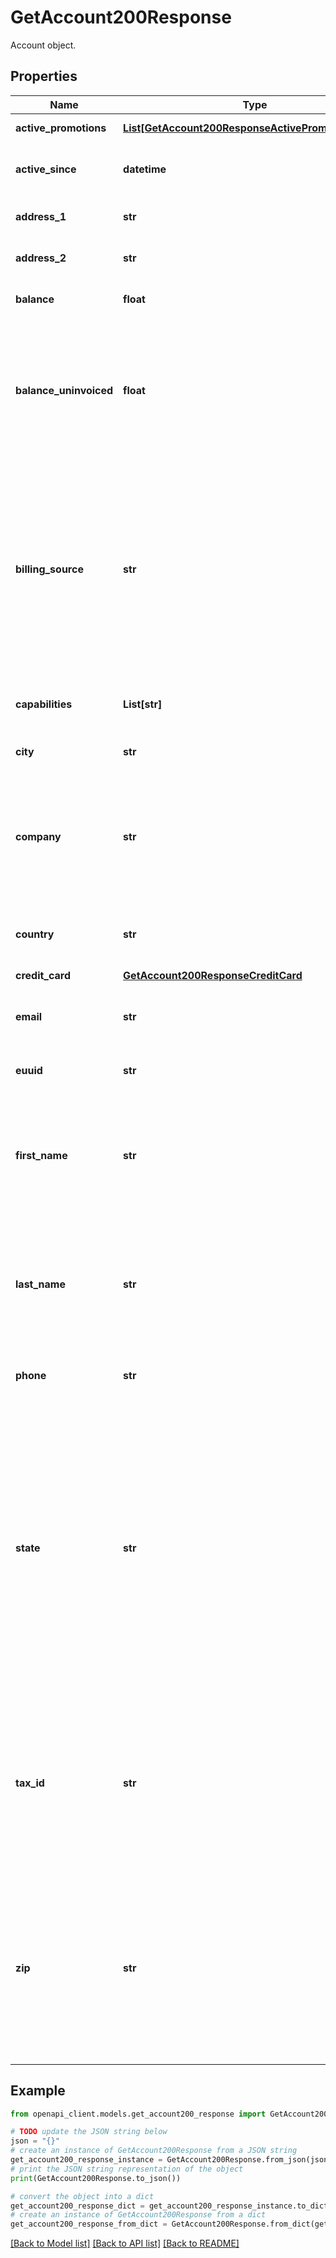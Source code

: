 # GetAccount200Response

Account object.

## Properties

Name | Type | Description | Notes
------------ | ------------- | ------------- | -------------
**active_promotions** | [**List[GetAccount200ResponseActivePromotionsInner]**](GetAccount200ResponseActivePromotionsInner.md) |  | [optional] [readonly] 
**active_since** | **datetime** | The date and time the account was activated. | [optional] [readonly] 
**address_1** | **str** | First line of this Account&#39;s billing address. | [optional] 
**address_2** | **str** | Second line of this Account&#39;s billing address. | [optional] 
**balance** | **float** | This Account&#39;s balance, in US dollars. | [optional] [readonly] 
**balance_uninvoiced** | **float** | This Account&#39;s current estimated invoice in US dollars. This is not your final invoice balance. Transfer charges are not included in the estimate. | [optional] [readonly] 
**billing_source** | **str** | The source of service charges for this Account, as determined by its relationship with Akamai. Accounts that are associated with Akamai-specific customers return a value of &#x60;akamai&#x60;. All other Accounts return a value of &#x60;linode&#x60;. | [optional] [readonly] 
**capabilities** | **List[str]** | A list of capabilities your account supports. | [optional] [readonly] 
**city** | **str** | The city for this Account&#39;s billing address. | [optional] 
**company** | **str** | The company name associated with this Account.  Must not include any of the following characters: &#x60;&lt;&#x60; &#x60;&gt;&#x60; &#x60;(&#x60; &#x60;)&#x60; &#x60;\&quot;&#x60; &#x60;&#x3D;&#x60; | [optional] 
**country** | **str** | The two-letter ISO 3166 country code of this Account&#39;s billing address. | [optional] 
**credit_card** | [**GetAccount200ResponseCreditCard**](GetAccount200ResponseCreditCard.md) |  | [optional] 
**email** | **str** | The email address of the person associated with this Account. | [optional] 
**euuid** | **str** | An external unique identifier for this account. | [optional] [readonly] 
**first_name** | **str** | The first name of the person associated with this Account.  Must not include any of the following characters: &#x60;&lt;&#x60; &#x60;&gt;&#x60; &#x60;(&#x60; &#x60;)&#x60; &#x60;\&quot;&#x60; &#x60;&#x3D;&#x60; | [optional] 
**last_name** | **str** | The last name of the person associated with this Account.  Must not include any of the following characters: &#x60;&lt;&#x60; &#x60;&gt;&#x60; &#x60;(&#x60; &#x60;)&#x60; &#x60;\&quot;&#x60; &#x60;&#x3D;&#x60; | [optional] 
**phone** | **str** | The phone number associated with this Account. | [optional] 
**state** | **str** | If billing address is in the United States (US) or Canada (CA), only the two-letter ISO 3166 State or Province code are accepted. If entering a US military address, state abbreviations (AA, AE, AP) should be entered. If the address is outside the US or CA, this is the Province associated with the Account&#39;s billing address. | [optional] 
**tax_id** | **str** | The tax identification number associated with this Account, for tax calculations in some countries. If you do not live in a country that collects tax, this should be an empty string (&#x60;\&quot;\&quot;&#x60;). | [optional] 
**zip** | **str** | The zip code of this Account&#39;s billing address. The following restrictions apply:  - Can only contain ASCII letters, numbers, and hyphens (&#x60;-&#x60;). - Must not contain more than 9 letter or number characters. | [optional] 

## Example

```python
from openapi_client.models.get_account200_response import GetAccount200Response

# TODO update the JSON string below
json = "{}"
# create an instance of GetAccount200Response from a JSON string
get_account200_response_instance = GetAccount200Response.from_json(json)
# print the JSON string representation of the object
print(GetAccount200Response.to_json())

# convert the object into a dict
get_account200_response_dict = get_account200_response_instance.to_dict()
# create an instance of GetAccount200Response from a dict
get_account200_response_from_dict = GetAccount200Response.from_dict(get_account200_response_dict)
```
[[Back to Model list]](../README.md#documentation-for-models) [[Back to API list]](../README.md#documentation-for-api-endpoints) [[Back to README]](../README.md)


